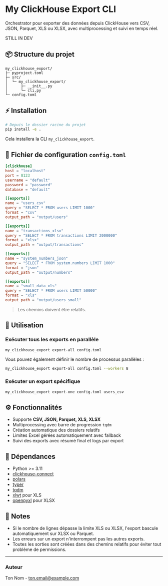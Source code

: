 # My ClickHouse Export CLI

Orchestrator pour exporter des données depuis ClickHouse vers CSV, JSON, Parquet, XLS ou XLSX, avec multiprocessing et suivi en temps réel.

STILL IN DEV

## 📦 Structure du projet

```
my_clickhouse_export/
├─ pyproject.toml
├─ src/
│  └─ my_clickhouse_export/
│      ├─ __init__.py
│      └─ cli.py
└─ config.toml
```

## ⚡ Installation

```bash
# Depuis le dossier racine du projet
pip install -e .
```

Cela installera la CLI `my_clickhouse_export`.

## 📝 Fichier de configuration `config.toml`

```toml
[clickhouse]
host = "localhost"
port = 8123
username = "default"
password = "password"
database = "default"

[[exports]]
name = "users_csv"
query = "SELECT * FROM users LIMIT 1000"
format = "csv"
output_path = "output/users"

[[exports]]
name = "transactions_xlsx"
query = "SELECT * FROM transactions LIMIT 2000000"
format = "xlsx"
output_path = "output/transactions"

[[exports]]
name = "system_numbers_json"
query = "SELECT * FROM system.numbers LIMIT 1000"
format = "json"
output_path = "output/numbers"

[[exports]]
name = "small_data_xls"
query = "SELECT * FROM users LIMIT 50000"
format = "xls"
output_path = "output/users_small"
```

> Les chemins doivent être relatifs.

## 🚀 Utilisation

### Exécuter tous les exports en parallèle

```bash
my_clickhouse_export export-all config.toml
```

Vous pouvez également définir le nombre de processus parallèles :

```bash
my_clickhouse_export export-all config.toml --workers 8
```

### Exécuter un export spécifique

```bash
my_clickhouse_export export-one config.toml users_csv
```

## ⚙️ Fonctionnalités

* Supporte **CSV, JSON, Parquet, XLS, XLSX**
* Multiprocessing avec barre de progression `tqdm`
* Création automatique des dossiers relatifs
* Limites Excel gérées automatiquement avec fallback
* Suivi des exports avec résumé final et logs par export

## 🔧 Dépendances

* Python >= 3.11
* [clickhouse-connect](https://pypi.org/project/clickhouse-connect/)
* [polars](https://pypi.org/project/polars/)
* [typer](https://pypi.org/project/typer/)
* [tqdm](https://pypi.org/project/tqdm/)
* [xlwt](https://pypi.org/project/xlwt/) pour XLS
* [openpyxl](https://pypi.org/project/openpyxl/) pour XLSX

## 📄 Notes

* Si le nombre de lignes dépasse la limite XLS ou XLSX, l'export bascule automatiquement sur XLSX ou Parquet.
* Les erreurs sur un export n'interrompent pas les autres exports.
* Toutes les sorties sont créées dans des chemins relatifs pour éviter tout problème de permissions.

---

### Auteur

Ton Nom - [ton.email@example.com](mailto:ton.email@example.com)
